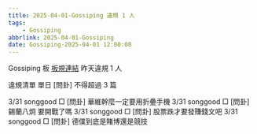 ```yaml
---
title: 2025-04-01-Gossiping 違規 1 人
tags:
    - Gossiping
abbrlink: 2025-04-01-Gossiping
date: Gossiping-2025-04-01 12:00:00
---
```

Gossiping 板 [板規連結](https://www.ptt.cc/bbs/Gossiping/M.1637425085.A.07D.html)
昨天違規 1 人
<!-- more -->

違規清單
單日 [問卦] 不得超過 3 篇

3/31 songgood □ [問卦] 華維幹麼一定要用折疉手機
3/31 songgood □ [問卦] 錫蘭八炯 要開戰了嗎
3/31 songgood □ [問卦] 股票跌才要發賺錢文吧
3/31 songgood □ [問卦] 德僕到底是賭博還是競技